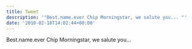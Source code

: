 ```yaml
---
title: Tweet
description: '"Best.name.ever Chip Morningstar, we salute you... "'
date: '2010-02-18T14:02:44+00:00'
---
```

Best.name.ever Chip Morningstar, we salute you... 
